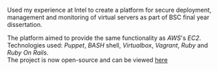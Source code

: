 Used my experience at Intel to create a platform for secure deployment, management and monitoring of virtual servers as part of BSC final year dissertation. 

The platform aimed to provide the same functionality as *AWS*'s *EC2*.
Technologies used: *Puppet*, *BASH* shell, *Virtualbox*, *Vagrant*, *Ruby* and *Ruby On Rails*.  
The project is now open-source and can be viewed [here](https://github.com/plamen-kolev/Software-Engineer-Dissertation)